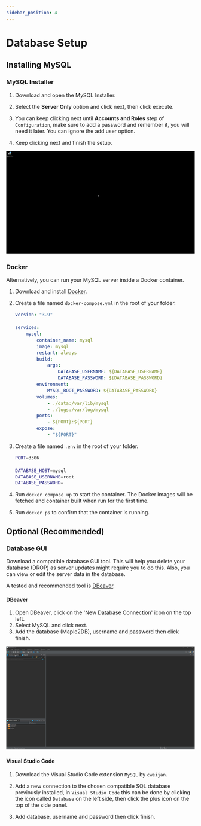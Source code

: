 ```yaml
---
sidebar_position: 4
---
```


# Database Setup

## Installing MySQL

### MySQL Installer

1. Download and open the MySQL Installer.

2. Select the **Server Only** option and click next, then click execute.

3. You can keep clicking next until **Accounts and Roles** step of `Configuration`, make sure to add a password and remember it, you will need it later. You can ignore the add user option.

4. Keep clicking next and finish the setup.

![Mysql Installation](../../static/gif/Mysql_Instalation.gif)

### Docker

Alternatively, you can run your MySQL server inside a Docker container.

1. Download and install [Docker](https://www.docker.com/products/docker-desktop).

2. Create a file named `docker-compose.yml` in the root of your folder.

    ```yml
    version: "3.9"

    services:
        mysql:
            container_name: mysql
            image: mysql
            restart: always
            build:
                args:
                    DATABASE_USERNAME: ${DATABASE_USERNAME}
                    DATABASE_PASSWORD: ${DATABASE_PASSWORD}
            environment:
                MYSQL_ROOT_PASSWORD: ${DATABASE_PASSWORD}
            volumes:
                - ./data:/var/lib/mysql
                - ./logs:/var/log/mysql
            ports:
                - ${PORT}:${PORT}
            expose:
                - "${PORT}"
    ```

3. Create a file named `.env` in the root of your folder.

    ```sh
    PORT=3306

    DATABASE_HOST=mysql
    DATABASE_USERNAME=root
    DATABASE_PASSWORD=
    ```

4. Run `docker compose up` to start the container. The Docker images will be fetched and container built when run for the first time.

5. Run `docker ps` to confirm that the container is running.

## Optional (Recommended)

### Database GUI

Download a compatible database GUI tool. This will help you delete your database (DROP) as server updates might require you to do this. Also, you can view or edit the server data in the database.

A tested and recommended tool is [DBeaver](https://dbeaver.io/download/).

#### DBeaver

1. Open DBeaver, click on the 'New Database Connection' icon on the top left.
2. Select MySQL and click next.
3. Add the database (Maple2DB), username and password then click finish.
   
![DBeaver](../../static/gif/DBeaver_AddDB.gif)

#### Visual Studio Code

1. Download the Visual Studio Code extension `MySQL` by `cweijan`.

2. Add a new connection to the chosen compatible SQL database previously installed, in `Visual Studio Code` this can be done by clicking the icon called `Database` on the left side, then click the plus icon on the top of the side panel.

3. Add database, username and password then click finish.
